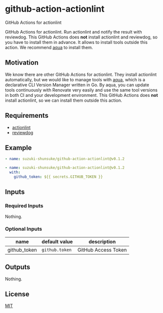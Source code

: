 # github-action-actionlint

GitHub Actions for actionlint

GitHub Actions for actionlint.
Run actionlint and notify the result with reviewdog.
This GitHub Actions does **not** install actionlint and reviewdog, so you have to install them in advance.
It allows to install tools outside this action.
We recommend [aqua](https://aquaproj.github.io/) to install them.

## Motivation

We know there are other GitHub Actions for actionlint.
They install actionlint automatically, but we would like to manage tools with [aqua](https://aquaproj.github.io/), which is a declarative CLI Version Manager written in Go.
By aqua, you can update tools continuously with Renovate very easily and use the same tool versions in both CI and your development environment.
This GitHub Actions does **not** install actionlint, so we can install them outside this action.

## Requirements

* [actionlint](https://github.com/rhysd/actionlint)
* [reviewdog](https://github.com/reviewdog/reviewdog)

## Example

```yaml
- name: suzuki-shunsuke/github-action-actionlint@v0.1.2
```

```yaml
- name: suzuki-shunsuke/github-action-actionlint@v0.1.2
  with:
    github_token: ${{ secrets.GITHUB_TOKEN }}
```

## Inputs

### Required Inputs

Nothing.

### Optional Inputs

name | default value | description
--- | --- | ---
github_token | `github.token` | GitHub Access Token

## Outputs

Nothing.

## License

[MIT](LICENSE)
